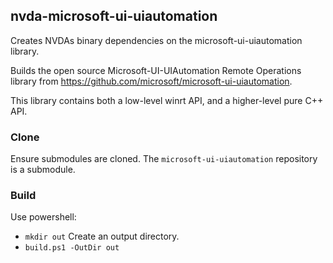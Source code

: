## nvda-microsoft-ui-uiautomation

Creates NVDAs binary dependencies on the microsoft-ui-uiautomation library.

Builds the open source Microsoft-UI-UIAutomation Remote Operations library from
https://github.com/microsoft/microsoft-ui-uiautomation.

This library contains both a low-level winrt API, and a higher-level pure C++ API.

### Clone
Ensure submodules are cloned.
The `microsoft-ui-uiautomation` repository is a submodule.

### Build

Use powershell:
- `mkdir out` Create an output directory.
- `build.ps1 -OutDir out`